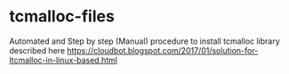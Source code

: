 # tcmalloc-files
Automated and Step by step (Manual) procedure to install tcmalloc library described here
https://cloudbot.blogspot.com/2017/01/solution-for-ltcmalloc-in-linux-based.html
